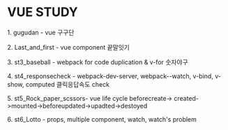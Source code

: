 <h1>VUE STUDY</h1>
 <p>1. gugudan - vue 구구단</p>
 <p>2. Last_and_first - vue component 끝말잇기</p>
 <p>3. st3_baseball - webpack for code duplication & v-for 숫자야구</p>
 <p>4. st4_responsecheck - webpack-dev-server, webpack--watch, v-bind, v-show, computed 클릭응답속도 check</p>
 <p>5. st5_Rock_paper_scssors- vue life cycle beforecreate-> created->mounted->beforeupdated->upadted->destoyed
 </p>
 <p>6. st6_Lotto - props, multiple component, watch, watch's problem</p>